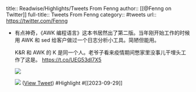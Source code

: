 title:: Readwise/Highlights/Tweets From Fenng
author:: [[@Fenng on Twitter]]
full-title:: Tweets From Fenng
category:: #tweets
url:: https://twitter.com/Fenng

- 有点神奇，《AWK 编程语言》这本书居然出了第二版。当年刚开始工作的时候用 AWK 和 sed 给客户做过一个日志分析小工具。简陋但能用。
  
  K&R 和 AWK 的 K 是同一个人。老爷子看来疫情期间憋家里没事儿干埋头工作了这是。 https://t.co/UEG53dI7X5
  
  ![](https://pbs.twimg.com/media/F7GQUFlaIAAALRb.jpg)
  
  ![](https://pbs.twimg.com/media/F7GQUFfbMAA4o2G.jpg) ([View Tweet](https://twitter.com/Fenng/status/1707304417652007197)) #Highlight #[[2023-09-29]]